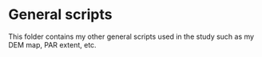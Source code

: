 # General scripts

This folder contains my other general scripts used in the study such as my DEM map, PAR extent, etc.
